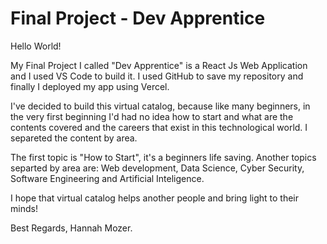 # Final Project - Dev Apprentice

Hello World! 

My Final Project I called "Dev Apprentice" is a React Js Web Application and I used VS Code to build it. 
I used GitHub to save my repository and finally I deployed my app using Vercel.

I've decided to build this virtual catalog, because like many beginners, in the very first beginning I'd had no idea how to start
and what are the contents covered and the careers that exist in this technological world. I separeted the content by area.

The first topic is "How to Start", it's a beginners life saving. Another topics separted by area are:
Web development, Data Science, Cyber Security, Software Engineering and Artificial Inteligence.

I hope that virtual catalog helps another people and bring light to their minds!

Best Regards,
Hannah Mozer.
